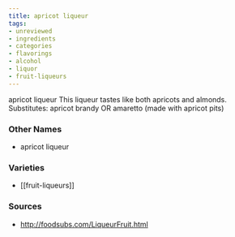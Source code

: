 ```yaml
---
title: apricot liqueur
tags:
- unreviewed
- ingredients
- categories
- flavorings
- alcohol
- liquor
- fruit-liqueurs
---
```

apricot liqueur This liqueur tastes like both apricots and almonds. Substitutes: apricot brandy OR amaretto (made with apricot pits)

### Other Names

* apricot liqueur

### Varieties

* [[fruit-liqueurs]]

### Sources
* http://foodsubs.com/LiqueurFruit.html
